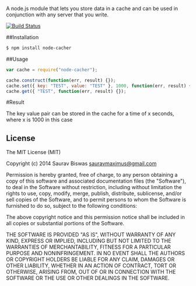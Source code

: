 A node.js module that lets you store data in a cache and can be used in conjunction with any server that you write.

[![Build Status](https://travis-ci.org/sauravbiswasiupr/node-cacher.svg)](https://travis-ci.org/sauravbiswasiupr/node-cacher)

##Installation

```bash
$ npm install node-cacher
```
##Usage

```js
var cache = require("node-cacher");

cache.construct(function(err, result) {});
cache.set({ key: "TEST", value: "TEST" }, 1000, function(err, result) {});
cache.get({ "TEST", function(err, result) {});
```
#Result

The key value pair can be stored in the cache for a time of x seconds, where x is 1000 in this case

## License

The MIT License (MIT)

Copyright (c) 2014  Saurav Biswas <sauravmaximus@gmail.com>

Permission is hereby granted, free of charge, to any person obtaining a copy of this software and associated documentation files (the "Software"), to deal in the Software without restriction, including without limitation the rights to use, copy, modify, merge, publish, distribute, sublicense, and/or sell copies of the Software, and to permit persons to whom the Software is furnished to do so, subject to the following conditions:

The above copyright notice and this permission notice shall be included in all copies or substantial portions of the Software.

THE SOFTWARE IS PROVIDED "AS IS", WITHOUT WARRANTY OF ANY KIND, EXPRESS OR IMPLIED, INCLUDING BUT NOT LIMITED TO THE WARRANTIES OF MERCHANTABILITY, FITNESS FOR A PARTICULAR PURPOSE AND NONINFRINGEMENT. IN NO EVENT SHALL THE AUTHORS OR COPYRIGHT HOLDERS BE LIABLE FOR ANY CLAIM, DAMAGES OR OTHER LIABILITY, WHETHER IN AN ACTION OF CONTRACT, TORT OR OTHERWISE, ARISING FROM, OUT OF OR IN CONNECTION WITH THE SOFTWARE OR THE USE OR OTHER DEALINGS IN THE SOFTWARE.
